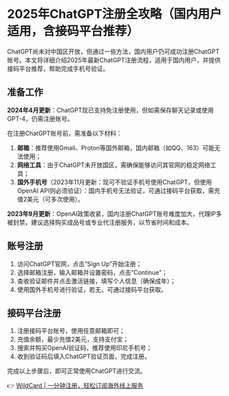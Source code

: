 # 2025年ChatGPT注册全攻略（国内用户适用，含接码平台推荐）

ChatGPT尚未对中国区开放，但通过一些方法，国内用户仍可成功注册ChatGPT账号。本文将详细介绍2025年最新ChatGPT注册流程，适用于国内用户，并提供接码平台推荐，帮助完成手机号验证。

## 准备工作

**2024年4月更新**：ChatGPT现已支持免注册使用，但如需保存聊天记录或使用GPT-4，仍需注册账号。

在注册ChatGPT账号前，需准备以下材料：

1. **邮箱**：推荐使用Gmail、Proton等国外邮箱，国内邮箱（如QQ、163）可能无法使用；
2. **网络工具**：由于ChatGPT未开放国区，需确保能够访问其官网的稳定网络工具；
3. **国外手机号**（2023年11月更新：现可不验证手机号使用ChatGPT，但使用OpenAI API则必须验证）：国内手机号无法验证，可通过接码平台获取，需充值2美元（可多次使用）。

**2023年9月更新**：OpenAI政策收紧，国内注册ChatGPT账号难度加大，代理IP多被封禁，建议选择购买成品号或专业代注册服务，以节省时间和成本。

## 账号注册

1. 访问ChatGPT官网，点击“Sign Up”开始注册；
2. 选择邮箱注册，输入邮箱并设置密码，点击“Continue”；
3. 查收验证邮件并点击激活链接，填写个人信息（确保成年）；
4. 使用国外手机号进行验证，若无，可通过接码平台获取。

## 接码平台注册

1. 注册接码平台账号，使用任意邮箱即可；
2. 充值余额，最少充值2美元，支持支付宝；
3. 搜索并购买OpenAI验证码，推荐使用印尼手机号；
4. 收到验证码后填入ChatGPT验证页面，完成注册。

完成以上步骤后，即可正常使用ChatGPT进行交流。

👉 [WildCard | 一分钟注册，轻松订阅海外线上服务](https://bbtdd.com/WildCard)